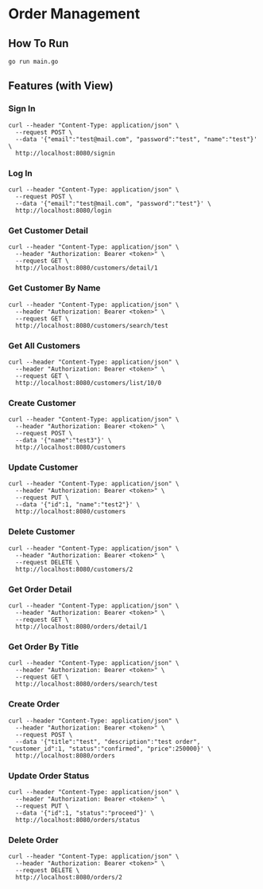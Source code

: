 # Order Management

## How To Run
`go run main.go`

## Features (with View)
### Sign In
```
curl --header "Content-Type: application/json" \
  --request POST \
  --data '{"email":"test@mail.com", "password":"test", "name":"test"}' \
  http://localhost:8080/signin
```

### Log In
```
curl --header "Content-Type: application/json" \
  --request POST \
  --data '{"email":"test@mail.com", "password":"test"}' \
  http://localhost:8080/login
```

### Get Customer Detail
```
curl --header "Content-Type: application/json" \
  --header "Authorization: Bearer <token>" \
  --request GET \
  http://localhost:8080/customers/detail/1
```

### Get Customer By Name
```
curl --header "Content-Type: application/json" \
  --header "Authorization: Bearer <token>" \
  --request GET \
  http://localhost:8080/customers/search/test
```

### Get All Customers
```
curl --header "Content-Type: application/json" \
  --header "Authorization: Bearer <token>" \
  --request GET \
  http://localhost:8080/customers/list/10/0
```

### Create Customer
```
curl --header "Content-Type: application/json" \
  --header "Authorization: Bearer <token>" \
  --request POST \
  --data '{"name":"test3"}' \
  http://localhost:8080/customers
```

### Update Customer
```
curl --header "Content-Type: application/json" \
  --header "Authorization: Bearer <token>" \
  --request PUT \
  --data '{"id":1, "name":"test2"}' \
  http://localhost:8080/customers
```

### Delete Customer
```
curl --header "Content-Type: application/json" \
  --header "Authorization: Bearer <token>" \
  --request DELETE \
  http://localhost:8080/customers/2
```

### Get Order Detail
```
curl --header "Content-Type: application/json" \
  --header "Authorization: Bearer <token>" \
  --request GET \
  http://localhost:8080/orders/detail/1
```

### Get Order By Title
```
curl --header "Content-Type: application/json" \
  --header "Authorization: Bearer <token>" \
  --request GET \
  http://localhost:8080/orders/search/test
```

### Create Order
```
curl --header "Content-Type: application/json" \
  --header "Authorization: Bearer <token>" \
  --request POST \
  --data '{"title":"test", "description":"test order", "customer_id":1, "status":"confirmed", "price":250000}' \
  http://localhost:8080/orders
```

### Update Order Status
```
curl --header "Content-Type: application/json" \
  --header "Authorization: Bearer <token>" \
  --request PUT \
  --data '{"id":1, "status":"proceed"}' \
  http://localhost:8080/orders/status
```

### Delete Order
```
curl --header "Content-Type: application/json" \
  --header "Authorization: Bearer <token>" \
  --request DELETE \
  http://localhost:8080/orders/2
```